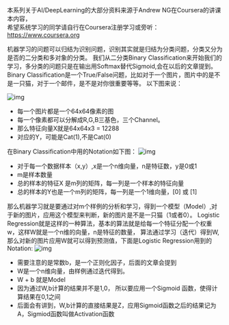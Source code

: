 本系列关于AI/DeepLearning的大部分资料来源于Andrew NG在Coursera的讲课本内容，  
希望系统学习的同学请自行在Coursera注册学习或旁听： https://www.coursera.org  

机器学习的问题可以归结为识别问题，识别其实就是归结为分类问题，分类又分为是否的二分类和多对象的分类。
我们从二分类Binary Classification来开始我们的学习，多分类的问题只是在输出用Softmax替代Sigmoid,会在以后的文章提到。
Binary Classification是一个True/False问题，比如对于一个图片，图片中的是不是一只猫，对于一个邮件，是不是对你很重要等等。
以下图来说：

![img](https://huoqifeng.github.io/img/deeplearning/binary-classification.png)


 - 每一个图片都是一个64x64像素的图
 - 每一个像素都可以分解成R,G,B三基色，三个Channel。
 - 那么特征向量X就是64x64x3 = 12288
 - 对应的Y，可能是Cat(1),不是Cat(0)
 
在Binary Classification中用的Notation如下图：
![img](https://huoqifeng.github.io/img/deeplearning/notation-binary-classification.png) 
 - 对于每一个数据样本（x,y）,x是一个n维向量，n是特征数，y是0或1
 - m是样本数量
 - 总的样本的特征X 是m列的矩阵，每一列是一个样本的特征向量
 - 总的样本的Y也是一个m列的矩阵，每一列是一个1维向量，[0] 或 [1]
 

那么机器学习就是要通过对m个样例的分析和学习，得到一个模型（Model）,对于新的图片，应用这个模型来判断，新的图片是不是一只猫（1或者0）。
Logistic Regression就是这样的一种算法，基本的算法就是给每一个特征分配一个权重w，这样W就是一个n维的向量，n是特征的数量，
算法通过学习（迭代）得到W,那么对新的图片应用W就可以得到预测值，下面是Logistic Regression用到的Notation:
![img](https://huoqifeng.github.io/img/deeplearning/notation-logistic-regression.png)  
 - 需要注意的是常数b，是一个正则化因子，后面的文章会提到
 - W是一个n维向量，由样例通过迭代得到。
 - W + b 就是Model
 - 因为通过W,b计算的结果并不是1,0， 所以要应用一个Sigmoid 函数，使得计算结果在0,1之间
 - 后面会有讲到，W,b计算的直接结果是Z，应用Sigmoid函数之后的结果记为A，Sigmiod函数叫做Activation函数